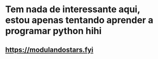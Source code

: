 # Tem nada de interessante aqui, estou apenas tentando aprender a programar python hihi

## https://modulandostars.fyi
